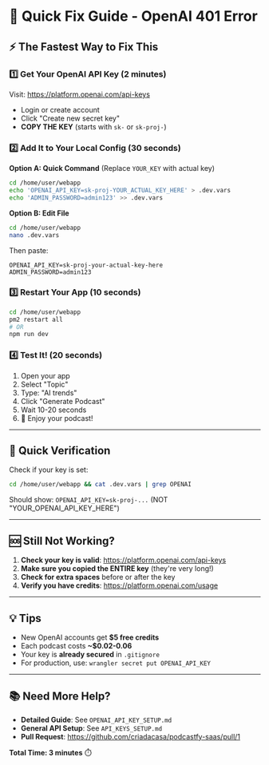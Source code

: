 # 🚀 Quick Fix Guide - OpenAI 401 Error

## ⚡ The Fastest Way to Fix This

### 1️⃣ Get Your OpenAI API Key (2 minutes)
Visit: https://platform.openai.com/api-keys
- Login or create account
- Click "Create new secret key"
- **COPY THE KEY** (starts with `sk-` or `sk-proj-`)

### 2️⃣ Add It to Your Local Config (30 seconds)

**Option A: Quick Command** (Replace `YOUR_KEY` with actual key)
```bash
cd /home/user/webapp
echo 'OPENAI_API_KEY=sk-proj-YOUR_ACTUAL_KEY_HERE' > .dev.vars
echo 'ADMIN_PASSWORD=admin123' >> .dev.vars
```

**Option B: Edit File**
```bash
cd /home/user/webapp
nano .dev.vars
```
Then paste:
```
OPENAI_API_KEY=sk-proj-your-actual-key-here
ADMIN_PASSWORD=admin123
```

### 3️⃣ Restart Your App (10 seconds)
```bash
cd /home/user/webapp
pm2 restart all
# OR
npm run dev
```

### 4️⃣ Test It! (20 seconds)
1. Open your app
2. Select "Topic"
3. Type: "AI trends"
4. Click "Generate Podcast"
5. Wait 10-20 seconds
6. 🎉 Enjoy your podcast!

---

## 📱 Quick Verification

Check if your key is set:
```bash
cd /home/user/webapp && cat .dev.vars | grep OPENAI
```

Should show: `OPENAI_API_KEY=sk-proj-...` (NOT "YOUR_OPENAI_API_KEY_HERE")

---

## 🆘 Still Not Working?

1. **Check your key is valid**: https://platform.openai.com/api-keys
2. **Make sure you copied the ENTIRE key** (they're very long!)
3. **Check for extra spaces** before or after the key
4. **Verify you have credits**: https://platform.openai.com/usage

---

## 💡 Tips

- New OpenAI accounts get **$5 free credits**
- Each podcast costs **~$0.02-0.06**
- Your key is **already secured** in `.gitignore`
- For production, use: `wrangler secret put OPENAI_API_KEY`

---

## 📚 Need More Help?

- **Detailed Guide**: See `OPENAI_API_KEY_SETUP.md`
- **General API Setup**: See `API_KEYS_SETUP.md`
- **Pull Request**: https://github.com/criadacasa/podcastfy-saas/pull/1

**Total Time: 3 minutes** ⏱️
